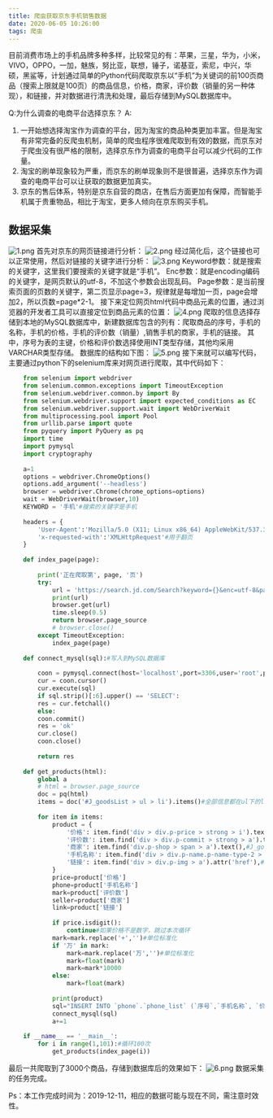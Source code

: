 ```yaml
---
title: 爬虫获取京东手机销售数据
date: 2020-06-05 10:26:00
tags: 爬虫
---
```

目前消费市场上的手机品牌多种多样<!--more-->，比较常见的有：苹果，三星，华为，小米，VIVO，OPPO，一加，魅族，努比亚，联想，锤子，诺基亚，索尼，中兴，华硕，黑鲨等，计划通过简单的Python代码爬取京东以“手机”为关键词的前100页商品（搜索上限就是100页）的商品信息，价格，商家，评价数（销量的另一种体现），和链接，并对数据进行清洗和处理，最后存储到MySQL数据库中。

Q:为什么调查的电商平台选择京东？
A:
1.	一开始想选择淘宝作为调查的平台，因为淘宝的商品种类更加丰富。但是淘宝有非常完备的反爬虫机制，简单的爬虫程序很难爬取到有效的数据，而京东对于爬虫没有很严格的限制，选择京东作为调查的电商平台可以减少代码的工作量。
2.	淘宝的刷单现象较为严重，而京东的刷单现象则不是很普遍，选择京东作为调查的电商平台可以让获取的数据更加真实。
3.	京东的售后体系，特别是京东自营的商店，在售后方面更加有保障，而智能手机属于贵重物品，相比于淘宝，更多人倾向在京东购买手机。

## 数据采集 ##
![1.png](https://cdn.jsdelivr.net/gh/Johnny-Yh/ImageHosting//img/20200605-5.png)
首先对京东的网页链接进行分析：
![2.png](https://cdn.jsdelivr.net/gh/Johnny-Yh/ImageHosting//img/20200605-1.png)
经过简化后，这个链接也可以正常使用，然后对链接的关键字进行分析：
![3.png](https://cdn.jsdelivr.net/gh/Johnny-Yh/ImageHosting//img/20200605-3.png)
Keyword参数：就是搜索的关键字，这里我们要搜索的关键字就是“手机”。
Enc参数：就是encoding编码的关键字，是网页默认的utf-8，不加这个参数会出现乱码。
Page参数：是当前搜索页面的页数的关键字，第二页显示page=3，规律就是每增加一页，page会增加2，所以页数=page*2-1。
接下来定位网页html代码中商品元素的位置，通过浏览器的开发者工具可以直接定位到商品元素的位置：
![4.png](https://cdn.jsdelivr.net/gh/Johnny-Yh/ImageHosting//img/20200605-4.png)
爬取的信息选择存储到本地的MySQL数据库中，新建数据库包含的列有：爬取商品的序号，手机的名称，手机的价格，手机的评价数（销量）,销售手机的商家，手机的链接。
其中，序号为表的主键，价格和评价数选择使用INT类型存储，其他均采用VARCHAR类型存储。
数据库的结构如下图：
![5.png](https://cdn.jsdelivr.net/gh/Johnny-Yh/ImageHosting//img/20200605-2.png)
接下来就可以编写代码，主要通过python下的selenium库来对网页进行爬取，其中代码如下：
```python
    from selenium import webdriver
    from selenium.common.exceptions import TimeoutException
    from selenium.webdriver.common.by import By
    from selenium.webdriver.support import expected_conditions as EC
    from selenium.webdriver.support.wait import WebDriverWait
    from multiprocessing.pool import Pool
    from urllib.parse import quote
    from pyquery import PyQuery as pq
    import time
    import pymysql
    import cryptography
    
    a=1
    options = webdriver.ChromeOptions()
    options.add_argument('--headless')
    browser = webdriver.Chrome(chrome_options=options)
    wait = WebDriverWait(browser,10)
    KEYWORD = '手机'#搜索的关键字是手机
    
    headers = {
        'User-Agent':'Mozilla/5.0 (X11; Linux x86_64) AppleWebKit/537.36 (KHTML, like Gecko) Chrome/75.0.3770.100 Safari/537.36',
        'x-requested-with':'XMLHttpRequest'#用于翻页
    }
    
    def index_page(page):
    
        print('正在爬取第', page, '页')
        try:
            url = 'https://search.jd.com/Search?keyword={}&enc=utf-8&page={}'.format(quote(KEYWORD),page*2-1)
            print(url)
            browser.get(url)
            time.sleep(0.5)
            return browser.page_source
            # browser.close()
        except TimeoutException:
            index_page(page)
    
    def connect_mysql(sql):#写入到MySQL数据库
    
        coon = pymysql.connect(host='localhost',port=3306,user='root',passwd ='123456',db ='phone',charset ='utf8')
        cur = coon.cursor()
        cur.execute(sql)
        if sql.strip()[:6].upper() == 'SELECT':
        res = cur.fetchall()
        else:
        coon.commit()
        res = 'ok'
        cur.close()
        coon.close()
    
        return res
    
    def get_products(html):
        global a
        # html = browser.page_source
        doc = pq(html)
        items = doc('#J_goodsList > ul > li').items()#全部信息都在ul下的li中
        
        for item in items:
            product = {
                '价格': item.find('div > div.p-price > strong > i').text(),#J_goodsList > ul > li:nth-child(1) > div > div.p-price > strong > i
                '评价数': item.find('div > div.p-commit > strong > a').text(),#J_goodsList > ul > li:nth-child(1) > div > div.p-commit > strong > a
                '商家': item.find('div.p-shop > span > a').text(),#J_goodsList > ul > li:nth-child(1) > div > div.p-shop > span > a
                '手机名称': item.find('div > div.p-name.p-name-type-2 > a > em').text(),#J_goodsList > ul > li:nth-child(1) > div > div.p-name.p-name-type-2 > a > em
                '链接': item.find('div > div.p-img > a').attr('href'),#J_goodsList > ul > li:nth-child(1) > div > div.p-img > a
            }
            price=product['价格']
            phone=product['手机名称']
            mark=product['评价数']
            seller=product['商家']
            link=product['链接']
    
            if price.isdigit():
                continue#如果价格不是数字，跳过本次循环
            mark=mark.replace('+','')#单位标准化
            if '万' in mark:
                mark=mark.replace('万','')#单位标准化
                mark=float(mark)
                mark=mark*10000
            else:
                mark=float(mark)
            
            print(product)
            sql="INSERT INTO `phone`.`phone_list` (`序号`,`手机名称`, `价格`, `评价数(销量)`, `商家`, `链接`) VALUES ('"+str(a)+"', '"+phone+"', '"+price+"','"+str(mark)+"','"+seller+"','"+link+"');"
            connect_mysql(sql)
            a+=1
            
    if __name__ == '__main__':
        for i in range(1,101):#循环100次
            get_products(index_page(i))
```

最后一共爬取到了3000个商品，存储到数据库后的效果如下：
![6.png](https://cdn.jsdelivr.net/gh/Johnny-Yh/ImageHosting//img/20200605-6.png)
数据采集的任务完成。

Ps：本工作完成时间为：2019-12-11，相应的数据可能与现在不同，需注意时效性。